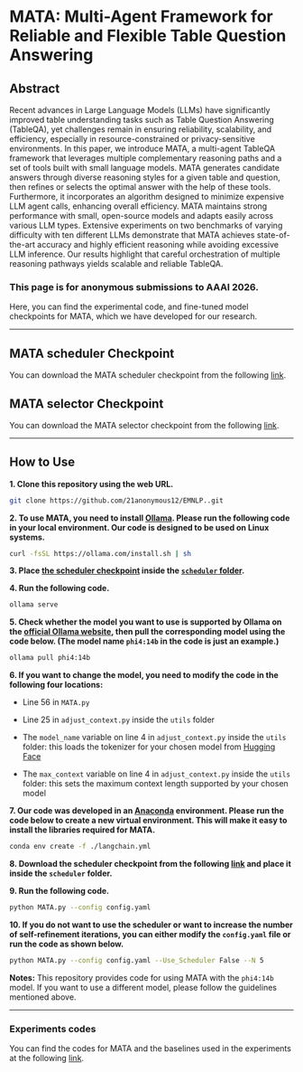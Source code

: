 # MATA: Multi-Agent Framework for Reliable and Flexible Table Question Answering

## Abstract
Recent advances in Large Language Models (LLMs) have significantly improved table understanding tasks such as Table Question Answering (TableQA), yet challenges remain in ensuring reliability, scalability, and efficiency, especially in resource-constrained or privacy-sensitive environments. In this paper, we introduce MATA, a multi-agent TableQA framework that leverages multiple complementary reasoning paths and a set of tools built with small language models. MATA generates candidate answers through diverse reasoning styles for a given table and question, then refines or selects the optimal answer with the help of these tools. Furthermore, it incorporates an algorithm designed to minimize expensive LLM agent calls, enhancing overall efficiency. MATA maintains strong performance with small, open-source models and adapts easily across various LLM types. Extensive experiments on two benchmarks of varying difficulty with ten different LLMs demonstrate that MATA achieves state-of-the-art accuracy and highly efficient reasoning while avoiding excessive LLM inference. Our results highlight that careful orchestration of multiple reasoning pathways yields scalable and reliable TableQA. 

### This page is for anonymous submissions to AAAI 2026.

Here, you can find the experimental code, and fine-tuned model checkpoints for MATA, which we have developed for our research.


---
## MATA scheduler Checkpoint
You can download the MATA scheduler checkpoint from the following [link](https://drive.google.com/file/d/1034behq_VONXuJOlvCKuFRXNYkmNERTI/view?usp=sharing).

## MATA selector Checkpoint
You can download the MATA selector checkpoint from the following [link](https://huggingface.co/7anonymous7/confidence_checker).

---
## How to Use

**1. Clone this repository using the web URL.**
```bash
git clone https://github.com/21anonymous12/EMNLP..git
```
**2. To use MATA, you need to install [Ollama](https://ollama.com/). Please run the following code in your local environment. Our code is designed to be used on Linux systems.**
```bash
curl -fsSL https://ollama.com/install.sh | sh
```
**3. Place [the scheduler checkpoint](https://drive.google.com/file/d/1034behq_VONXuJOlvCKuFRXNYkmNERTI/view?usp=sharing) inside the [`scheduler` folder](https://github.com/21anonymous12/EMNLP./tree/main/scheduler).**

**4. Run the following code.**
```bash
ollama serve
```
**5. Check whether the model you want to use is supported by Ollama on the [official Ollama website](https://ollama.com/search), then pull the corresponding model using the code below. (The model name `phi4:14b` in the code is just an example.)**
```bash
ollama pull phi4:14b
```

**6. If you want to change the model, you need to modify the code in the following four locations:**

  * Line 56 in `MATA.py`

  * Line 25 in `adjust_context.py` inside the `utils` folder

  * The `model_name` variable on line 4 in `adjust_context.py` inside the `utils` folder: this loads the tokenizer for your chosen model from [Hugging Face](https://huggingface.co/)

  * The `max_context` variable on line 4 in `adjust_context.py` inside the `utils` folder: this sets the maximum context length supported by your chosen model


**7. Our code was developed in an [Anaconda](https://www.anaconda.com/) environment. Please run the code below to create a new virtual environment. This will make it easy to install the libraries required for MATA.**
```bash
conda env create -f ./langchain.yml
```

**8. Download the scheduler checkpoint from the following [link](https://drive.google.com/file/d/1034behq_VONXuJOlvCKuFRXNYkmNERTI/view?usp=sharing) and place it inside the `scheduler` folder.**

**9. Run the following code.**
```bash
python MATA.py --config config.yaml
```

**10. If you do not want to use the scheduler or want to increase the number of self-refinement iterations, you can either modify the `config.yaml` file or run the code as shown below.**
```bash
python MATA.py --config config.yaml --Use_Scheduler False --N 5
```

**Notes:** This repository provides code for using MATA with the `phi4:14b` model. If you want to use a different model, please follow the guidelines mentioned above.

--- 

### Experiments codes

You can find the codes for MATA and the baselines used in the experiments at the following [link](https://github.com/21anonymous12/AAAI2026/tree/main/experiments).
